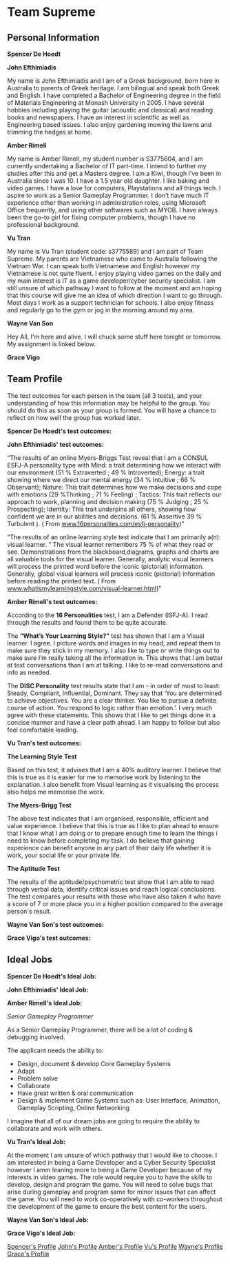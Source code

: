 # Team Supreme

## Personal Information

**Spencer De Hoedt**



**John Efthimiadis**

My name is John Efthimiadis and  I am of a  Greek background,  born here in Australia to parents of Greek heritage.  I am bilingual and speak both Greek and English.  I have completed a Bachelor of Engineering  degree in the field of Materials Engineering at Monash University in 2005.  I have several hobbies including playing the guitar (acoustic and classical) and reading books and newspapers.  I have an interest in scientific as well as Engineering based issues.  I also enjoy gardening mowing the lawns and trimming the hedges at home.

**Amber Rimell**

My name is Amber Rimell, my student number is S3775604, and I am currently undertaking a Bachelor of IT part-time. I intend to further my studies after this and get a Masters degree. 
I am a Kiwi, though I’ve been in Australia since I was 10. I have a 1.5 year old daughter. I like baking and video games. I have a love for computers, Playstations and all things tech. I aspire to work as a Senior Gameplay Programmer. 
I don’t have much IT experience other than working in administration roles, using Microsoft Office frequently, and using other softwares such as MYOB. I have always been the go-to girl for fixing computer problems, though I have no professional background.

**Vu Tran**

My name is Vu Tran (student code: s3775589) and I am part of Team Supreme. My parents are Vietnamese who came to Australia following the Vietnam War. I can speak both Vietnamese and English however my Vietnamese is not quite fluent. I enjoy playing video games on the daily and my main interest is IT as a game developer/cyber security specialist. I am still unsure of which pathway I want to follow at the moment and am hoping that this course will give me an idea of which direction I want to go through. Most days I work as a support technician for schools. I also enjoy fitness and regularly go to the gym or jog in the morning around my area.

**Wayne Van Son**

Hey All, I'm here and alive. I will chuck some stuff here tonight or tomorrow.
My assignment is linked below.


**Grace Vigo**



## Team Profile

The test outcomes for each person in the team (all 3 tests), and your understanding of how this information may be helpful to the group. You should do this as soon as your group is formed. You will have a chance to reflect on how well the group has worked later.

**Spencer De Hoedt's test outcomes:**

**John Efthimiadis' test outcomes:**

“The results of an online Myers-Briggs Test reveal  that I am a CONSUL ESFJ-A personality type with Mind: a trait determining how we interact with our environment (51 % Extraverted ; 49 % Introverted); Energy: a trait showing where we direct our mental energy (34 % Intuitive ; 66 % Observant); Nature: This trait determines how we make decisions and cope with emotions (29 %Thinking ; 71 % Feeling) ;  Tactics: This trait reflects our approach to work, planning and decision making (75 % Judging ; 25 % Prospecting); Identity: This trait underpins all others, showing how confident we are in our abilities and decisions. (61 % Assertive 39 % Turbulent ). ( From www.16personaities.com/esfj-personality)”

“The results of an online learning style test indicate that I am primarily a(n): visual learner. “ The visual learner remembers 75 % of what they read or see.  Demonstrations from the blackboard,diagrams, graphs and charts are all valuable tools for the visual learner.  Generally, analytic visual learners will process the printed word before the iconic (pictorial) information.  Generally, global visual learners will process iconic (pictorial) information before reading the printed text. ( From www.whatismylearningstyle.com/visual-learner.html)”


**Amber Rimell's test outcomes:**

According to the **16 Personalities** test, I am a Defender (ISFJ-A). I read through the results and found them to be quite accurate.

The **“What’s Your Learning Style?”** test has shown that I am a Visual learner. I agree. I picture words and images in my head, and repeat them to make sure they stick in my memory. I also like to type or write things out to make sure I’m really taking all the information in.
This shows that I am better at text conversations than I am at talking. I like to re-read conversations and info as needed.

The **DISC Personality** test results state that I am - in order of most to least: Steady, Compliant, Influential, Dominant. They say that ‘You are determined to achieve objectives. You are a clear thinker. You like to pursue a definite course of action. You respond to logic rather than emotion.’. I very much agree with these statements.
This shows that I like to get things done in a concise manner and have a clear path ahead. I am happy to follow but also feel comfortable leading.

**Vu Tran's test outcomes:**

**The Learning Style Test**

Based on this test, it advises that I am a 40% auditory learner. I believe that this is true as it is easier for me to memorise work by listening to the explanation. I also benefit from Visual learning as it visualising the process also helps me memorise the work.

**The Myers-Brigg Test**

The above test indicates that I am organised, responsible, efficient and value experience. I believe that this is true as I like to plan ahead to ensure that I know what I am doing or to prepare enough time to learn the things i need to know before completing my task. I do believe that gaining experience can benefit anyone in any part of their daily life whether it is work, your social life or your private life.

**The Aptitude Test**

The results of the aptitude/psychometric test show that I am able to read through verbal data, identify critical issues and reach logical conclusions. The test compares your results with those who have also taken it who have a score of 7 or more place you in a higher position compared to the average person's result.

**Wayne Van Son's test outcomes:**

**Grace Vigo's test outcomes:**


## Ideal Jobs


**Spencer De Hoedt's Ideal Job:**



**John Efthimiadis' Ideal Job:**



**Amber Rimell's Ideal Job:**

*Senior Gameplay Programmer*

As a Senior Gameplay Programmer, there will be a lot of coding & debugging involved.

The applicant needs the ability to:
- Design, document & develop Core Gameplay Systems
- Adapt
- Problem solve
- Collaborate
- Have great written & oral communication
- Design & implement Game Systems such as: User Interface, Animation, Gameplay Scripting, Online Networking

I imagine that all of our dream jobs are going to require the ability to collaborate and work with others. 

**Vu Tran's Ideal Job:**

At the moment I am unsure of which pathway that I would like to choose. I am interested in being a Game Developer and a Cyber Security Specialist however I amm leaning more to being a Game Developer because of my interests in video games. The role would require you to have the skills to develop, design and program the game. You will need to solve bugs that arise during gameplay and program same for minor issues that can affect the game. You will need to work co-operatively with co-workers throughout the development of the game to ensure the best content for the users.

**Wayne Van Son's Ideal Job:**



**Grace Vigo's Ideal Job:**



[Spencer's Profile]() [John's Profile](https://github.com/efthimiadis/my-profile)  [Amber's Profile](https://amberrimell.github.io/introtoitassessment/myprofile)  [Vu's Profile]()  [Wayne's Profile](https://waynevanson.github.io)  [Grace's Profile]()

